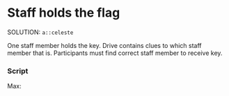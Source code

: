 # Staff holds the flag

SOLUTION: `a::celeste`

One staff member holds the key. Drive contains clues to which staff member that is. Participants must find correct staff member to receive key.

### Script

Max:
